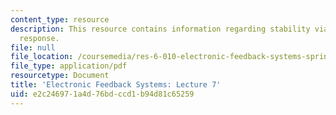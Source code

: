 ```yaml
---
content_type: resource
description: This resource contains information regarding stability via frequency
  response.
file: null
file_location: /coursemedia/res-6-010-electronic-feedback-systems-spring-2013/e2c246971a4d76bdccd1b94d81c65259_MITRES_6-010S13_lec07.pdf
file_type: application/pdf
resourcetype: Document
title: 'Electronic Feedback Systems: Lecture 7'
uid: e2c24697-1a4d-76bd-ccd1-b94d81c65259
---
```

